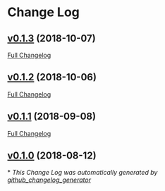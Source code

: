 # Change Log

## [v0.1.3](https://github.com/feathers-plus/seeder-foreign-keys/tree/v0.1.3) (2018-10-07)
[Full Changelog](https://github.com/feathers-plus/seeder-foreign-keys/compare/v0.1.2...v0.1.3)

## [v0.1.2](https://github.com/feathers-plus/seeder-foreign-keys/tree/v0.1.2) (2018-10-06)
[Full Changelog](https://github.com/feathers-plus/seeder-foreign-keys/compare/v0.1.1...v0.1.2)

## [v0.1.1](https://github.com/feathers-plus/seeder-foreign-keys/tree/v0.1.1) (2018-09-08)
[Full Changelog](https://github.com/feathers-plus/seeder-foreign-keys/compare/v0.1.0...v0.1.1)

## [v0.1.0](https://github.com/feathers-plus/seeder-foreign-keys/tree/v0.1.0) (2018-08-12)


\* *This Change Log was automatically generated by [github_changelog_generator](https://github.com/skywinder/Github-Changelog-Generator)*